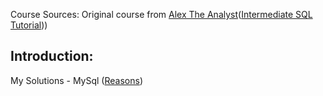 Course Sources: Original course from [Alex The Analyst](https://www.youtube.com/@AlexTheAnalyst)([Intermediate SQL Tutorial](https://www.youtube.com/watch?v=9URM1_2S0ho&list=PLUaB-1hjhk8HTgPnBukmMq7QTe83ANirL&index=1)))

## Introduction:
My Solutions - MySql ([Reasons](https://github.com/junosunyizw/SQL-Learning/blob/main/Alex-Dataclearning-MySql/Readme.md#introduction))
